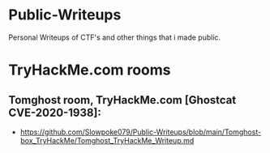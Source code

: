 # Public-Writeups
Personal Writeups of CTF's and other things that i made public.

# TryHackMe.com rooms
## Tomghost room, TryHackMe.com [Ghostcat CVE-2020-1938]:
- https://github.com/Slowpoke079/Public-Writeups/blob/main/Tomghost-box_TryHackMe/Tomghost_TryHackMe_Writeup.md


